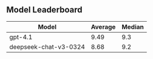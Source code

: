 ## Model Leaderboard

| Model                 | Average | Median |
| --------------------- | ------- | ------ |
| gpt-4.1               | 9.49    | 9.3    |
| deepseek-chat-v3-0324 | 8.68    | 9.2    |

